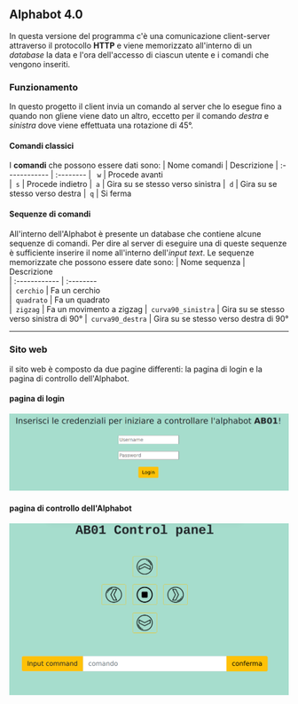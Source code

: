 ## Alphabot 4.0

In questa versione del programma c'è una comunicazione client-server attraverso il protocollo **HTTP** e viene memorizzato all'interno di un *database* 
la data e l'ora dell'accesso di ciascun utente e i comandi che vengono inseriti.


### Funzionamento
In questo progetto il client invia un comando al server che lo esegue fino a quando non gliene viene dato un altro, eccetto per il comando *destra* e *sinistra* dove viene effettuata una rotazione di 45°.

#### Comandi classici
I **comandi** che possono essere dati sono:
| Nome comandi  | Descrizione
| :------------ | :-------- 
| ` w`          | Procede avanti  
|` s`           | Procede indietro 
|` a`           | Gira su se stesso verso sinistra
|` d`           | Gira su se stesso verso destra
|` q`           | Si ferma  

#### Sequenze di comandi
All'interno dell'Alphabot è presente un database che contiene alcune sequenze di comandi.
Per dire al server di eseguire una di queste sequenze è sufficiente inserire il nome all'interno dell'*input text*.
Le sequenze memorizzate che possono essere date sono:
| Nome sequenza  | Descrizione                      
| :------------  | :--------                        
|` cerchio`            | Fa un cerchio              
|` quadrato`            | Fa un quadrato            
|` zigzag`            | Fa un movimento a zigzag 
|` curva90_sinistra`            | Gira su se stesso verso sinistra di 90°
|` curva90_destra`            | Gira su se stesso verso destra di 90°    

---

### Sito web
il sito web è composto da due pagine differenti: la pagina di login e la pagina di controllo dell'Alphabot.

#### pagina di login
![pagina_login](./immagini/pagina_login.png)
#### pagina di controllo dell'Alphabot
![pagina_controllo](./immagini/pagina_controllo.png)
